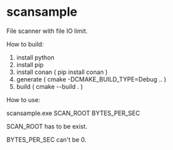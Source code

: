 # scansample

File scanner with file IO limit.

How to build:
1. install python
2. install pip
3. install conan ( pip install conan )
4. generate ( cmake -DCMAKE_BUILD_TYPE=Debug .. )
5. build ( cmake --build . )

How to use:

scansample.exe SCAN_ROOT BYTES_PER_SEC

SCAN_ROOT has to be exist.

BYTES_PER_SEC can't be 0.

